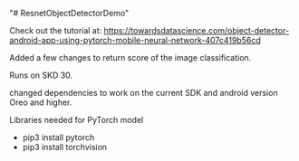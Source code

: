 "# ResnetObjectDetectorDemo" 

Check out the tutorial at: https://towardsdatascience.com/object-detector-android-app-using-pytorch-mobile-neural-network-407c419b56cd

Added a few changes to return score of the image classification.

Runs on SKD 30.

changed dependencies to work on the current SDK and android version Oreo and higher.

Libraries needed for PyTorch model
- pip3 install pytorch
- pip3 install torchvision
